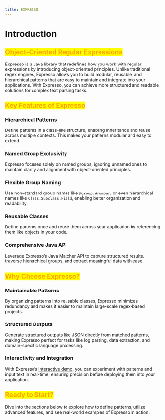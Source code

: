 ```yaml
---
title: EXPRESSO
---
```


# Introduction

## <mark style="color:orange;">Object-Oriented Regular Expressions</mark>

Expresso is a Java library that redefines how you work with regular expressions by introducing object-oriented principles. Unlike traditional regex engines, Expresso allows you to build modular, reusable, and hierarchical patterns that are easy to maintain and integrate into your applications. With Expresso, you can achieve more structured and readable solutions for complex text parsing tasks.

## <mark style="color:orange;">Key Features of Expresso</mark>

### Hierarchical Patterns

Define patterns in a class-like structure, enabling inheritance and reuse across multiple contexts. This makes your patterns modular and easy to extend.

### Named Group Exclusivity

Expresso focuses solely on named groups, ignoring unnamed ones to maintain clarity and alignment with object-oriented principles.

### Flexible Group Naming

Use non-standard group names like `@group`, `#number`, or even hierarchical names like `Class.Subclass.Field`, enabling better organization and readability.

### Reusable Classes

Define patterns once and reuse them across your application by referencing them like objects in your code.

### Comprehensive Java API

Leverage Expresso’s Java Matcher API to capture structured results, traverse hierarchical groups, and extract meaningful data with ease.

## <mark style="color:orange;">Why Choose Expresso?</mark>

### Maintainable Patterns

By organizing patterns into reusable classes, Expresso minimizes redundancy and makes it easier to maintain large-scale regex-based projects.

### Structured Outputs

Generate structured outputs like JSON directly from matched patterns, making Expresso perfect for tasks like log parsing, data extraction, and domain-specific language processing.

### Interactivity and Integration

With Expresso’s [interactive demo](https://expresso.cariochi.com/), you can experiment with patterns and input text in real-time, ensuring precision before deploying them into your application.

## <mark style="color:orange;">Ready to Start?</mark>

Dive into the sections below to explore how to define patterns, utilize advanced features, and see real-world examples of Expresso in action.
